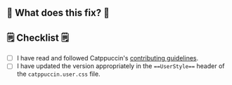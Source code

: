 ## 🔧 What does this fix? 🔧

<!--
You should give a short description of the fixes/updates implemented in your PR, and add "Closes #<ISSUE-NUMBER>" below if so
E.g. Fixes unthemed buttons on the home page.
-->

## 🗒 Checklist 🗒

- [ ] I have read and followed Catppuccin's [contributing guidelines](https://github.com/catppuccin/userstyles/blob/main/docs/CONTRIBUTING.md).
- [ ] I have updated the version appropriately in the `==UserStyle==` header of the `catppuccin.user.css` file.
